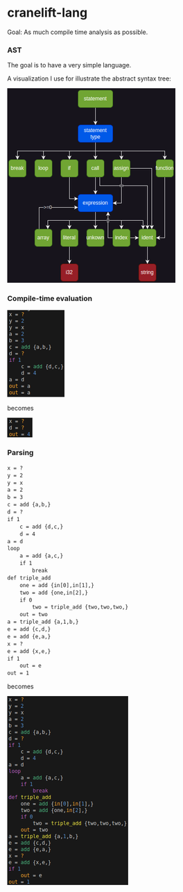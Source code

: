 # cranelift-lang

Goal: As much compile time analysis as possible.

### AST

The goal is to have a very simple language.

A visualization I use for illustrate the abstract syntax tree:

![Graph showing abstract syntax tree](./ast.png)

### Compile-time evaluation

![evaluation before](./eval-before.png)

becomes

![evaluation after](./eval-after.png)

### Parsing

```txt
x = ?
y = 2
y = x
a = 2
b = 3
c = add {a,b,}
d = ?
if 1
    c = add {d,c,}
    d = 4
a = d
loop
    a = add {a,c,}
    if 1
        break
def triple_add
    one = add {in[0],in[1],}
    two = add {one,in[2],}
    if 0
        two = triple_add {two,two,two,}
    out = two
a = triple_add {a,1,b,}
e = add {c,d,}
e = add {e,a,}
x = ?
e = add {x,e,}
if 1
    out = e
out = 1
```

becomes

![parsing-output](./parsing-output.png)